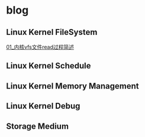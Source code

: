 # blog

## Linux Kernel FileSystem
[01_内核vfs文件read过程简述](https://github.com/ridiJason/blog/issues/1#issue-1683506376)

## Linux Kernel Schedule

## Linux Kernel Memory Management

## Linux Kernel Debug

## Storage Medium
